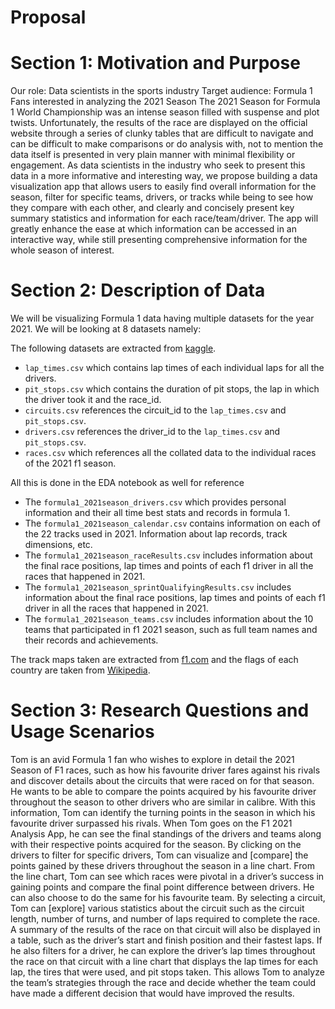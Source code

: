 # Proposal
# Section 1: Motivation and Purpose
Our role: Data scientists in the sports industry
Target audience: Formula 1 Fans interested in analyzing the 2021 Season
The 2021 Season for Formula 1 World Championship was an intense season filled with suspense and plot twists. Unfortunately, the results of the race are displayed on the official website through a series of clunky tables that are difficult to navigate and can be difficult to make comparisons or do analysis with, not to mention the data itself is presented in very plain manner with minimal flexibility or engagement. As data scientists in the industry who seek to present this data in a more informative and interesting way, we propose building a data visualization app that allows users to easily find overall information for the season, filter for specific teams, drivers, or tracks while being to see how they compare with each other, and clearly and concisely present key summary statistics and information for each race/team/driver. The app will greatly enhance the ease at which information can be accessed in an interactive way, while still presenting comprehensive information for the whole season of interest.

# Section 2: Description of Data
We will be visualizing Formula 1 data having multiple datasets for the year 2021. We will be looking at 8 datasets namely:

The following datasets are extracted from [kaggle](https://www.kaggle.com/datasets/rohanrao/formula-1-world-championship-1950-2020).

- `lap_times.csv` which contains lap times of each individual laps for all the drivers. 
- `pit_stops.csv` which contains the duration of pit stops, the lap in which the driver took it and the race_id.
- `circuits.csv` references the circuit_id to the `lap_times.csv` and `pit_stops.csv`.
- `drivers.csv` references the driver_id to the `lap_times.csv` and `pit_stops.csv`.
- `races.csv` which references all the collated data to the individual races of the 2021 f1 season.

All this is done in the EDA notebook as well for reference

- The `formula1_2021season_drivers.csv` which provides personal information and their all time best stats and records in formula 1.
- The `formula1_2021season_calendar.csv` contains information on each of the 22 tracks used in 2021. Information about lap records, track dimensions, etc.
- The `formula1_2021season_raceResults.csv` includes information about the final race positions, lap times and points of each f1 driver in all the races that happened in 2021.
- The `formula1_2021season_sprintQualifyingResults.csv` includes information about the final race positions, lap times and points of each f1 driver in all the races that happened in 2021.
- The `formula1_2021season_teams.csv` includes information about the 10 teams that participated in f1 2021 season, such as full team names and their records and achievements.

The track maps taken are extracted from [f1.com](https://www.formula1.com) and the flags of each country are taken from [Wikipedia](https://en.wikipedia.org/wiki/Main_Page).


# Section 3: Research Questions and Usage Scenarios
Tom is an avid Formula 1 fan who wishes to explore in detail the 2021 Season of F1 races, such as how his favourite driver fares against his rivals and discover details about the circuits that were raced on for that season. He wants to be able to compare the points acquired by his favourite driver throughout the season to other drivers who are similar in calibre. With this information, Tom can identify the turning points in the season in which his favourite driver surpassed his rivals. When Tom goes on the F1 2021 Analysis App, he can see the final standings of the drivers and teams along with their respective points acquired for the season. By clicking on the drivers to filter for specific drivers, Tom can visualize and [compare] the points gained by these drivers throughout the season in a line chart. From the line chart, Tom can see which races were pivotal in a driver’s success in gaining points and compare the final point difference between drivers. He can also choose to do the same for his favourite team. By selecting a circuit, Tom can [explore] various statistics about the circuit such as the circuit length, number of turns, and number of laps required to complete the race. A summary of the results of the race on that circuit will also be displayed in a table, such as the driver’s start and finish position and their fastest laps. If he also filters for a driver, he can explore the driver’s lap times throughout the race on that circuit with a line chart that displays the lap times for each lap, the tires that were used, and pit stops taken. This allows Tom to analyze the team’s strategies through the race and decide whether the team could have made a different decision that would have improved the results.
